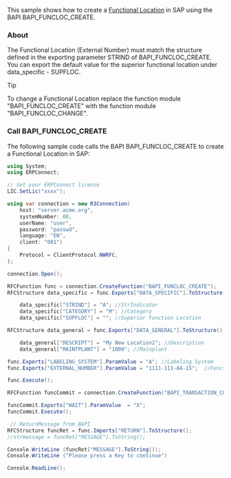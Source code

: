This sample shows how to create a [Functional Location](https://help.sap.com/doc/saphelp_nw70/7.0.12/ja-JP/01/d5438b4ab311d189740000e8322d00/content.htm?no_cache=true) in SAP using the BAPI BAPI_FUNCLOC_CREATE.

### About

The Functional Location (External Number) must match the structure defined in the exporting parameter STRIND of BAPI_FUNCLOC_CREATE. You can export the default value for the superior functional location under data_specific - SUPFLOC.

Tip

To change a Functional Location replace the function module "BAPI_FUNCLOC_CREATE" with the function module "BAPI_FUNCLOC_CHANGE".

### Call BAPI_FUNCLOC_CREATE

The following sample code calls the BAPI BAPI_FUNCLOC_CREATE to create a Functional Location in SAP:

```csharp
using System;
using ERPConnect;

// Set your ERPConnect license
LIC.SetLic("xxxx");

using var connection = new R3Connection(
    host: "server.acme.org",
    systemNumber: 00,
    userName: "user",
    password: "passwd",
    language: "EN",
    client: "001")
{
    Protocol = ClientProtocol.NWRFC,
};

connection.Open();

RFCFunction func = connection.CreateFunction("BAPI_FUNCLOC_CREATE");
RFCStructure data_specific = func.Exports["DATA_SPECIFIC"].ToStructure();

    data_specific["STRIND"] = "A"; //StrIndicator
    data_specific["CATEGORY"] = "M"; //Category
    data_specific["SUPFLOC"] = ""; //Superior Function Location

RFCStructure data_general = func.Exports["DATA_GENERAL"].ToStructure();

    data_general["DESCRIPT"] = "My New Location2"; //Description
    data_general["MAINTPLANT"] = "1000"; //Mainplant        

func.Exports["LABELING_SYSTEM"].ParamValue = "A"; //Labeling System
func.Exports["EXTERNAL_NUMBER"].ParamValue = "1111-111-AA-15";  //Functional Location

func.Execute();

RFCFunction funcCommit = connection.CreateFunction("BAPI_TRANSACTION_COMMIT");

funcCommit.Exports["WAIT"].ParamValue  = "X"; 
funcCommit.Execute();

 // ReturnMessage from BAPI
RFCStructure funcRet = func.Imports["RETURN"].ToStructure();
//strmessage = funcRet["MESSAGE"].ToString();

Console.WriteLine (funcRet["MESSAGE"].ToString());
Console.WriteLine ("Please press a Key to continue")

Console.ReadLine();

```
